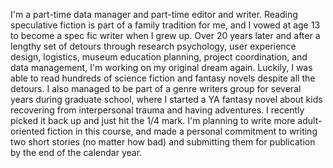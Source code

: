I'm a part-time data manager and part-time editor and writer. Reading speculative fiction is part of a family tradition for me, and I vowed at age 13 to become a spec fic writer when I grew up. Over 20 years later and after a lengthy set of detours through research psychology, user experience design, logistics, museum education planning, project coordination, and data management, I'm working on my original dream again. Luckily, I was able to read hundreds of science fiction and fantasy novels despite all the detours. I also managed to be part of a genre writers group for several years during graduate school, where I started a YA fantasy novel about kids recovering from interpersonal trauma and having adventures. I recently picked it back up and just hit the 1/4 mark. I'm planning to write more adult-oriented fiction in this course, and made a personal commitment to writing two short stories (no matter how bad) and submitting them for publication by the end of the calendar year. 

